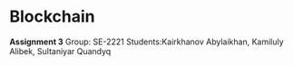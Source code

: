 # Blockchain
**Assignment 3**
Group: SE-2221
Students:Kairkhanov Abylaikhan, Kamiluly Alibek, Sultaniyar Quandyq
